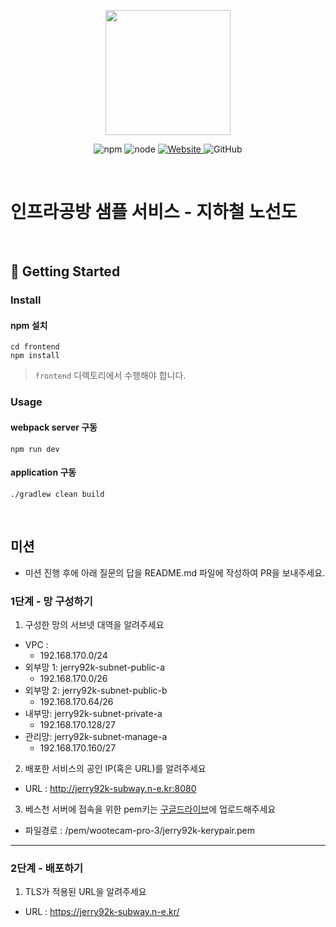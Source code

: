 <p align="center">
    <img width="200px;" src="https://raw.githubusercontent.com/woowacourse/atdd-subway-admin-frontend/master/images/main_logo.png"/>
</p>
<p align="center">
  <img alt="npm" src="https://img.shields.io/badge/npm-%3E%3D%205.5.0-blue">
  <img alt="node" src="https://img.shields.io/badge/node-%3E%3D%209.3.0-blue">
  <a href="https://edu.nextstep.camp/c/R89PYi5H" alt="nextstep atdd">
    <img alt="Website" src="https://img.shields.io/website?url=https%3A%2F%2Fedu.nextstep.camp%2Fc%2FR89PYi5H">
  </a>
  <img alt="GitHub" src="https://img.shields.io/github/license/next-step/atdd-subway-service">
</p>

<br>

# 인프라공방 샘플 서비스 - 지하철 노선도

<br>

## 🚀 Getting Started

### Install
#### npm 설치
```
cd frontend
npm install
```
> `frontend` 디렉토리에서 수행해야 합니다.

### Usage
#### webpack server 구동
```
npm run dev
```
#### application 구동
```
./gradlew clean build
```
<br>

## 미션

* 미션 진행 후에 아래 질문의 답을 README.md 파일에 작성하여 PR을 보내주세요.

### 1단계 - 망 구성하기
1. 구성한 망의 서브넷 대역을 알려주세요
- VPC :
  - 192.168.170.0/24
- 외부망 1: jerry92k-subnet-public-a
  - 192.168.170.0/26
- 외부망 2: jerry92k-subnet-public-b
  - 192.168.170.64/26
- 내부망: jerry92k-subnet-private-a
  - 192.168.170.128/27
- 관리망: jerry92k-subnet-manage-a
    - 192.168.170.160/27
  
2. 배포한 서비스의 공인 IP(혹은 URL)를 알려주세요
- URL : http://jerry92k-subway.n-e.kr:8080

3. 베스천 서버에 접속을 위한 pem키는 [구글드라이브](https://drive.google.com/drive/folders/1dZiCUwNeH1LMglp8dyTqqsL1b2yBnzd1?usp=sharing)에 업로드해주세요
- 파일경로 : /pem/wootecam-pro-3/jerry92k-kerypair.pem
---

### 2단계 - 배포하기
1. TLS가 적용된 URL을 알려주세요

- URL : https://jerry92k-subway.n-e.kr/

